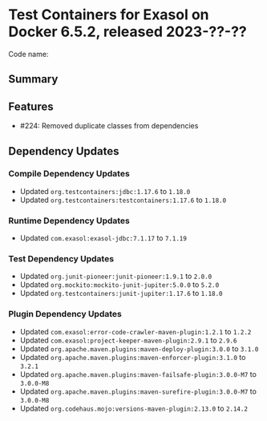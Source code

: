 # Test Containers for Exasol on Docker 6.5.2, released 2023-??-??

Code name:

## Summary

## Features

* #224: Removed duplicate classes from dependencies

## Dependency Updates

### Compile Dependency Updates

* Updated `org.testcontainers:jdbc:1.17.6` to `1.18.0`
* Updated `org.testcontainers:testcontainers:1.17.6` to `1.18.0`

### Runtime Dependency Updates

* Updated `com.exasol:exasol-jdbc:7.1.17` to `7.1.19`

### Test Dependency Updates

* Updated `org.junit-pioneer:junit-pioneer:1.9.1` to `2.0.0`
* Updated `org.mockito:mockito-junit-jupiter:5.0.0` to `5.2.0`
* Updated `org.testcontainers:junit-jupiter:1.17.6` to `1.18.0`

### Plugin Dependency Updates

* Updated `com.exasol:error-code-crawler-maven-plugin:1.2.1` to `1.2.2`
* Updated `com.exasol:project-keeper-maven-plugin:2.9.1` to `2.9.6`
* Updated `org.apache.maven.plugins:maven-deploy-plugin:3.0.0` to `3.1.0`
* Updated `org.apache.maven.plugins:maven-enforcer-plugin:3.1.0` to `3.2.1`
* Updated `org.apache.maven.plugins:maven-failsafe-plugin:3.0.0-M7` to `3.0.0-M8`
* Updated `org.apache.maven.plugins:maven-surefire-plugin:3.0.0-M7` to `3.0.0-M8`
* Updated `org.codehaus.mojo:versions-maven-plugin:2.13.0` to `2.14.2`

